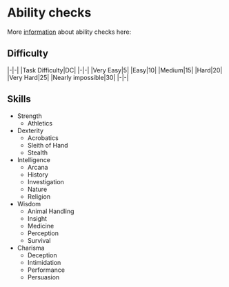 # Ability checks

More [information](https://roll20.net/compendium/dnd5e/Ability%20Scores#toc_4)
about ability checks here:

## Difficulty

|-|-|
|Task Difficulty|DC|
|-|-|
|Very Easy|5|
|Easy|10|
|Medium|15|
|Hard|20|
|Very Hard|25|
|Nearly impossible|30|
|-|-|

## Skills

- Strength
  - Athletics
- Dexterity
  - Acrobatics
  - Sleith of Hand
  - Stealth
- Intelligence
  - Arcana
  - History
  - Investigation
  - Nature
  - Religion
- Wisdom
  - Animal Handling
  - Insight
  - Medicine
  - Perception
  - Survival
- Charisma
  - Deception
  - Intimidation
  - Performance
  - Persuasion
  
  